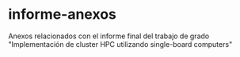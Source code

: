 # informe-anexos
Anexos relacionados con el informe final del trabajo de grado "Implementación de cluster HPC utilizando single-board computers"
